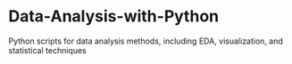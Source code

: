 # Data-Analysis-with-Python
Python scripts for data analysis methods, including EDA, visualization, and statistical techniques
